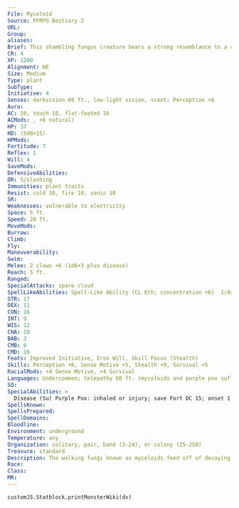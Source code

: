 ```yaml
---
File: Myceloid
Source: PFRPG Bestiary 3
URL: 
Group: 
aliases: 
Brief: This shambling fungus creature bears a strong resemblance to a rotund human, but with a mushroom cap for a head.
CR: 4
XP: 1200
Alignment: NE
Size: Medium
Type: plant
SubType: 
Initiative: 4
Senses: darkvision 60 ft., low-light vision, scent; Perception +6
Aura: 
AC: 16, touch 10, flat-footed 16
ACMods: , +6 natural)
HP: 37
HD: (5d8+15)
HPMods: 
Fortitude: 7
Reflex: 1
Will: 4
SaveMods: 
DefensiveAbilities: 
DR: 5/slashing
Immunities: plant traits
Resist: cold 10, fire 10, sonic 10
SR: 
Weaknesses: vulnerable to electricity
Space: 5 ft.
Speed: 20 ft.
MoveMods: 
Burrow: 
Climb: 
Fly: 
Maneuverability: 
Swim: 
Melee: 2 claws +6 (1d6+3 plus disease)
Reach: 5 ft.
Ranged: 
SpecialAttacks: spore cloud
SpellLikeAbilities: Spell-Like Ability (CL 6th; concentration +6)  1/day-spore domination (DC 14)
STR: 17
DEX: 11
CON: 16
INT: 9
WIS: 12
CHA: 10
BAB: 3
CMB: 6
CMD: 16
Feats: Improved Initiative, Iron Will, Skill Focus (Stealth)
Skills: Perception +6, Sense Motive +5, Stealth +9, Survival +5
RacialMods: +4 Sense Motive, +4 Survival
Languages: Undercommon; telepathy 60 ft. (myceloids and purple pox sufferers only)
SQ: 
SpecialAbilities: >
  Disease (Su) Purple Pox: inhaled or injury; save Fort DC 15; onset 1 minute; frequency 1/day; effect 1d2 Wis and 1d2 Con damage; cure 2 consecutive saves. A creature that dies of the purple pox becomes bloated over the course of 24 hours, after which its body bursts open, releasing a fully grown myceloid. Additionally, as long as a creature takes at least 7 points of Wisdom damage from the purple pox, it must make a DC 15 Will save each day to avoid becoming affected by a lesser geas (no HD limit) that compels the sickly character to seek out the nearest myceloid colony in order to offer itself up for spore domination. The save DCs are Constitution-based.  Spore Cloud (Ex) Once per day as a standard action, a myceloid can expel a 10-foot-radius burst of spores centered on itself. This cloud persists for 1d3 rounds. Any creature caught in this cloud or that moves through it is exposed to the myceloid's purple pox disease-a creature need save only once against any one spore cloud, however, before becoming permanently immune to that particular spore cloud's effects. The spore cloud does not hamper vision.  Spore Domination (Sp) This spell-like ability functions as charm monster, but functions only against creatures currently infected with purple pox.
SpellsKnown: 
SpellsPrepared: 
SpellDomains: 
Bloodline: 
Environment: underground
Temperature: any
Organization: solitary, pair, band (3-24), or colony (25-250)
Treasure: standard
Description: The walking fungi known as myceloids feed off of decaying organic matter like many other fungi, yet unlike typical mushrooms or molds, they take particular pleasure in feeding from the rotting bodies of humanoids. Myceloids claim to be able to taste things like "innocence," "despair," and "hope" in the ripeness of rancid meat, although whether this is true or simply part of the myceloids' twisted sense of humor is unclear.  Most myceloids have deep purple caps studded with white lumps, and paler purple necks and bodies of tough, leathery fungus. Their spores grow tenaciously in living flesh, causing a rapid spread of painful purple lesions that, in advanced stages of the sickness, sprout tiny purple mushrooms; plucking these mushrooms is painful to the victim and causes bleeding. This condition, known as purple pox, is the method by which myceloids both season their meat and procreate.  Myceloids prefer to capture victims alive for later infection and control. To a myceloid, a living creature has three uses-first as a slave, second as a host from which to birth new myceloids, and finally as a banquet to feast upon once the first two destinies have played out
Race: 
Class: 
MR: 
---
```

```dataviewjs
customJS.Statblock.printMonsterWiki(dv)
```
